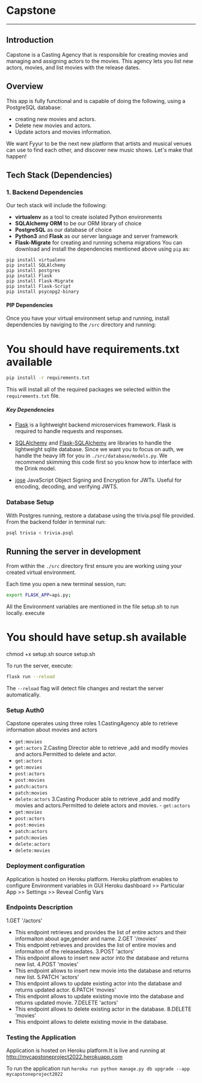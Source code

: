 # Capstone
-----------------

## Introduction

Capstone is a Casting Agency  that is responsible for creating movies and managing and assigning actors to the movies. This agency lets you list new actors, movies, and list movies with the release dates.


## Overview

This app is fully functional and is capable of doing the following, using a PostgreSQL database:

* creating new movies and actors.
* Delete new movies and actors.
* Update actors and movies information.

We want Fyyur to be the next new platform that artists and musical venues can use to find each other, and discover new music shows. Let's make that happen!

## Tech Stack (Dependencies)

### 1. Backend Dependencies
Our tech stack will include the following:
 * **virtualenv** as a tool to create isolated Python environments
 * **SQLAlchemy ORM** to be our ORM library of choice
 * **PostgreSQL** as our database of choice
 * **Python3** and **Flask** as our server language and server framework
 * **Flask-Migrate** for creating and running schema migrations
You can download and install the dependencies mentioned above using `pip` as:
```
pip install virtualenv
pip install SQLAlchemy
pip install postgres
pip install Flask
pip install Flask-Migrate
pip install Flask-Script
pip install psycopg2-binary
```
#### PIP Dependencies

Once you have your virtual environment setup and running, install dependencies by naviging to the `/src` directory and running:
# You should have requirements.txt  available
```bash
pip install -r requirements.txt
```

This will install all of the required packages we selected within the `requirements.txt` file.


##### Key Dependencies

- [Flask](http://flask.pocoo.org/) is a lightweight backend microservices framework. Flask is required to handle requests and responses.

- [SQLAlchemy](https://www.sqlalchemy.org/) and [Flask-SQLAlchemy](https://flask-sqlalchemy.palletsprojects.com/en/2.x/) are libraries to handle the lightweight sqlite database. Since we want you to focus on auth, we handle the heavy lift for you in `./src/database/models.py`. We recommend skimming this code first so you know how to interface with the Drink model.

- [jose](https://python-jose.readthedocs.io/en/latest/) JavaScript Object Signing and Encryption for JWTs. Useful for encoding, decoding, and verifying JWTS.

### Database Setup
With Postgres running, restore a database using the trivia.psql file provided. From the backend folder in terminal run:
```bash
psql trivia < trivia.psql
```

## Running the server in development

From within the `./src` directory first ensure you are working using your created virtual environment.

Each time you open a new terminal session, run:

```bash
export FLASK_APP=api.py;
```

All the Environment variables are mentioned in the file setup.sh to run locally.
execute
# You should have setup.sh  available
chmod +x setup.sh
source setup.sh

To run the server, execute:
```bash
flask run --reload
```

The `--reload` flag will detect file changes and restart the server automatically.
### Setup Auth0
Capstone operates using three roles 
1.CastingAgency 
  able to retrieve information about movies and actors
   - `get:movies`
   - `get:actors`
2.Casting Director
able to retrieve ,add and modify movies and actors.Permitted to delete and actor.
   - `get:actors`
   - `get:movies`
   - `post:actors`
   - `post:movies`
   - `patch:actors`
   - `patch:movies`
   - `delete:actors`
3.Casting Producer
able to retrieve ,add and modify movies and actors.Permitted to delete actors and movies.
    - `get:actors`
   - `get:movies`
   - `post:actors`
   - `post:movies`
   - `patch:actors`
   - `patch:movies`
   - `delete:actors`
   - `delete:movies`

### Deployment configuration
Application is hosted on Heroku platform.
Heroku platfrom enables to configure Environment variables in GUI 
 Heroku dashboard >> Particular App >> Settings >> Reveal Config Vars


### Endpoints Description
1.GET '/actors' 
  - This endpoint retrieves and provides the list of entire actors and their informaiton about age,gender and name.
2.GET '/movies'
  - This endpoint retrieves and provides the list of entire movies and informaiton of the releasedates.
3.POST 'actors'
  - This endpoint allows to insert new actor into the database and returns new list.
4.POST 'movies'
  -  This endpoint allows to insert new movie into the database and returns new list.
5.PATCH 'actors'
  - This endpoint allows to update existing actor into the database and returns updated actor.
6.PATCH 'movies'
  - This endpoint allows to update existing movie into the database and returns updated movie.
7.DELETE 'actors'
  -  This endpoint allows to delete existing actor in the database.
8.DELETE 'movies'
  -  This endpoint allows to delete existing movie in the database.

### Testing the Application
Application is hosted on Heroku platform.It is live and running at
http://mycapstoneproject2022.herokuapp.com

To run the application run
`heroku run python manage.py db upgrade --app mycapstoneproject2022`

  
